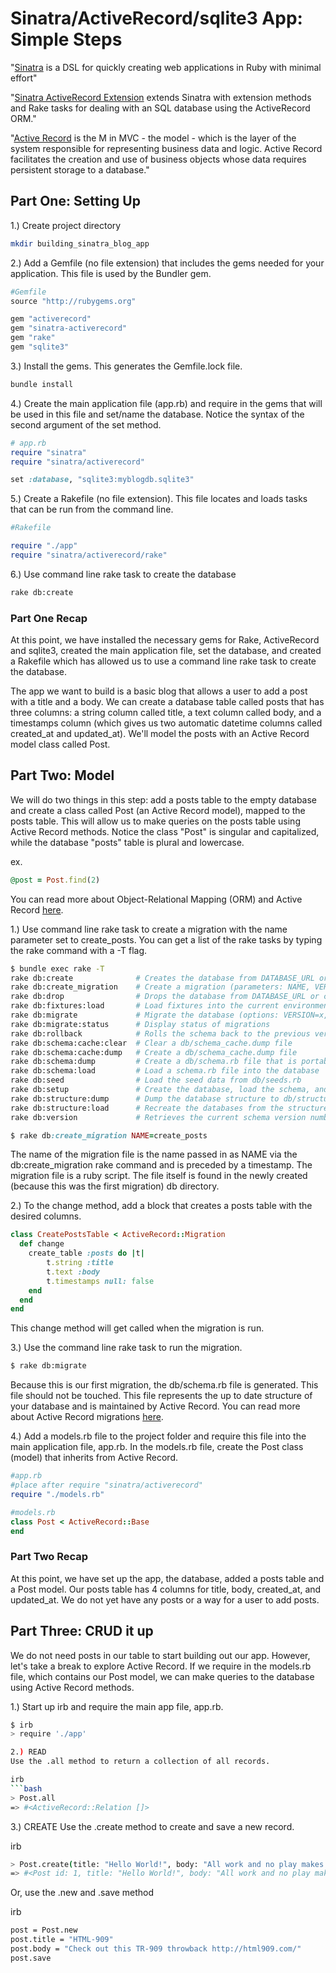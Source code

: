 # Sinatra/ActiveRecord/sqlite3 App: Simple Steps

"<a href="http://www.sinatrarb.com/intro.html">Sinatra</a> is a DSL for quickly creating web applications in Ruby with minimal effort"

"<a href="https://github.com/janko-m/sinatra-activerecord">Sinatra ActiveRecord Extension</a> extends Sinatra with extension methods and Rake tasks for dealing with an SQL database using the ActiveRecord ORM."

"<a href="http://guides.rubyonrails.org/active_record_basics.html">Active Record</a> is the M in MVC - the model - which is the layer of the system responsible for representing business data and logic. Active Record facilitates the creation and use of business objects whose data requires persistent storage to a database."

## Part One: Setting Up

1.) Create project directory

```bash
mkdir building_sinatra_blog_app
```

2.) Add a Gemfile (no file extension) that includes the gems needed for your application. This file is used by the Bundler gem.

```ruby
#Gemfile
source "http://rubygems.org"

gem "activerecord"
gem "sinatra-activerecord"
gem "rake"
gem "sqlite3"
```

3.) Install the gems. This generates the Gemfile.lock file. 

```bash
bundle install
```

4.) Create the main application file (app.rb) and require in the gems that will be used in this file and set/name the database. Notice the syntax of the second argument of the set method. 

```ruby
# app.rb
require "sinatra"
require "sinatra/activerecord"

set :database, "sqlite3:myblogdb.sqlite3"
```

5.) Create a Rakefile (no file extension). This file locates and loads tasks that can be run from the command line.

```ruby
#Rakefile

require "./app"
require "sinatra/activerecord/rake"
```

6.) Use command line rake task to create the database

```bash
rake db:create
```

### Part One Recap
At this point, we have installed the necessary gems for Rake, ActiveRecord and sqlite3, created the main application file, set the database, and created a Rakefile which has allowed us to use a command line rake task to create the database.

The app we want to build is a basic blog that allows a user to add a post with a title and a body. We can create a database table called posts that has three columns: a string column called title, a text column called body, and a timestamps column (which gives us two automatic datetime columns called created_at and updated_at). We'll model the posts with an Active Record model class called Post. 

## Part Two: Model

We will do two things in this step: add a posts table to the empty database and create a class called Post (an Active Record model), mapped to the posts table. This will allow us to make queries on the posts table using Active Record methods. Notice the class "Post" is singular and capitalized, while the database "posts" table is plural and lowercase.

ex.
```ruby
@post = Post.find(2)
```

You can read more about Object-Relational Mapping (ORM) and Active Record <a href="http://guides.rubyonrails.org/active_record_basics.html">here</a>. 

1.) Use command line rake task to create a migration with the name parameter set to create_posts. You can get a list of the rake tasks by typing the rake command with a -T flag. 

```bash
$ bundle exec rake -T
rake db:create              # Creates the database from DATABASE_URL or con...
rake db:create_migration    # Create a migration (parameters: NAME, VERSION)
rake db:drop                # Drops the database from DATABASE_URL or confi...
rake db:fixtures:load       # Load fixtures into the current environment's ...
rake db:migrate             # Migrate the database (options: VERSION=x, VER...
rake db:migrate:status      # Display status of migrations
rake db:rollback            # Rolls the schema back to the previous version...
rake db:schema:cache:clear  # Clear a db/schema_cache.dump file
rake db:schema:cache:dump   # Create a db/schema_cache.dump file
rake db:schema:dump         # Create a db/schema.rb file that is portable a...
rake db:schema:load         # Load a schema.rb file into the database
rake db:seed                # Load the seed data from db/seeds.rb
rake db:setup               # Create the database, load the schema, and ini...
rake db:structure:dump      # Dump the database structure to db/structure.sql
rake db:structure:load      # Recreate the databases from the structure.sql...
rake db:version             # Retrieves the current schema version number
```

```ruby
$ rake db:create_migration NAME=create_posts
```

The name of the migration file is the name passed in as NAME via the db:create_migration rake command and is preceded by a timestamp. The migration file is a ruby script. The file itself is found in the newly created (because this was the first migration) db directory.


2.) To the change method, add a block that creates a  posts table with the desired columns. 

```ruby
class CreatePostsTable < ActiveRecord::Migration
  def change
    create_table :posts do |t|
        t.string :title
        t.text :body
        t.timestamps null: false
    end
  end
end
```

This change method will get called when the migration is run.

3.) Use the command line rake task to run the migration.

```bash
$ rake db:migrate
```

Because this is our first migration, the db/schema.rb file is generated. This file should not be touched. This file represents the up to date structure of your database and is maintained by Active Record. You can read more about Active Record migrations <a href="http://guides.rubyonrails.org/active_record_migrations.html">here</a>. 

4.) Add a models.rb file to the project folder and require this file into the main application file, app.rb. In the models.rb file, create the Post class (model) that inherits from Active Record.

```ruby
#app.rb 
#place after require "sinatra/activerecord"  
require "./models.rb"
```

```ruby
#models.rb
class Post < ActiveRecord::Base
end
```
### Part Two Recap

At this point, we have set up the app, the database, added a posts table and a Post model. Our posts table has 4 columns for title, body, created_at, and updated_at. We do not yet have any posts or a way for a user to add posts. 

## Part Three: CRUD it up

We do not need posts in our table to start building out our app. However, let's take a break to explore Active Record. If we require in the models.rb file, which contains our Post model, we can make queries to the database using Active Record methods. 


1.) Start up irb and require the main app file, app.rb.

```bash
$ irb
> require './app'

2.) READ
Use the .all method to return a collection of all records. 

irb
```bash
> Post.all
=> #<ActiveRecord::Relation []>
```

3.) CREATE
Use the .create method to create and save a new record.

irb
```bash
> Post.create(title: "Hello World!", body: "All work and no play makes Jack a dull boy") 
=> #<Post id: 1, title: "Hello World!", body: "All work and no play makes Jack a dull boy", created_at: "2015-12-21 01:56:01", updated_at: "2015-12-21 01:56:01">
```

Or, use the .new and .save method 

irb
```bash
post = Post.new
post.title = "HTML-909"
post.body = "Check out this TR-909 throwback http://html909.com/"
post.save
```
























